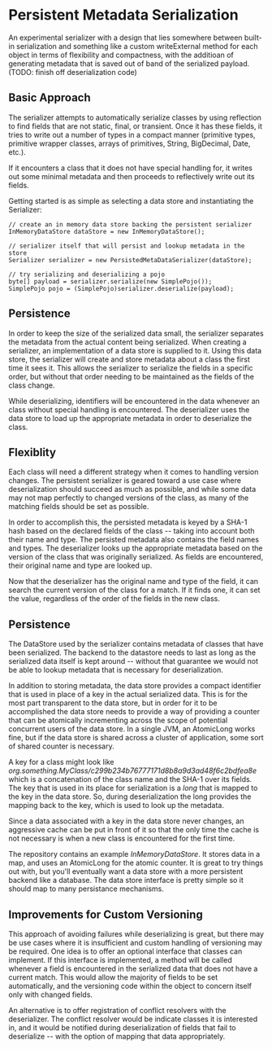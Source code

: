 Persistent Metadata Serialization
=========

An experimental serializer with a design that lies somewhere between built-in serialization and something like a custom writeExternal method for each object in terms of flexibility and compactness, with the additioan of generating metadata that is saved out of band of the serialized payload.  (TODO: finish off deserialization code)

Basic Approach
----
The serializer attempts to automatically serialize classes by using reflection to find fields that are not static, final, or transient.  Once it has these fields, it tries to write out a number of types in a compact manner (primitive types, primitive wrapper classes, arrays of primitives, String, BigDecimal, Date, etc.).  

If it encounters a class that it does not have special handling for, it writes out some minimal metadata and then proceeds to reflectively write out its fields.

Getting started is as simple as selecting a data store and instantiating the Serializer:

    // create an in memory data store backing the persistent serializer
    InMemoryDataStore dataStore = new InMemoryDataStore();
    	
    // serializer itself that will persist and lookup metadata in the store
    Serializer serializer = new PersistedMetaDataSerializer(dataStore);

    // try serializing and deserializing a pojo
    byte[] payload = serializer.serialize(new SimplePojo());
    SimplePojo pojo = (SimplePojo)serializer.deserialize(payload);

Persistence
----
In order to keep the size of the serialized data small, the serializer separates the metadata from the actual content being serialized.  When creating a serializer, an implementation of a data store is supplied to it.  Using this data store, the serializer will create and store metadata about a class the first time it sees it.  This allows the serializer to serialize the fields in a specific order, but without that order needing to be maintained as the fields of the class change.

While deserializing, identifiers will be encountered in the data whenever an class without special handling is encountered.  The deserializer uses the data store to load up the appropriate metadata in order to deserialize the class.

Flexiblity
----
Each class will need a different strategy when it comes to handling version changes.  The persistent serializer is geared toward a use case where deserialization should succeed as much as possible, and while some data may not map perfectly to changed versions of the class, as many of the matching fields should be set as possible.

In order to accomplish this, the persisted metadata is keyed by a SHA-1 hash based on the declared fields of the class -- taking into account both their name and type.  The persisted metadata also contains the field names and types.  The deserializer looks up the appropriate metadata based on the version of the class that was originally serialized.  As fields are encountered, their original name and type are looked up.

Now that the deserializer has the original name and type of the field, it can search the current version of the class for a match.  If it finds one, it can set the value, regardless of the order of the fields in the new class.

Persistence
----
The DataStore used by the serializer contains metadata of classes that have been serialized.  The backend to the datastore needs to last as long as the serialized data itself is kept around -- without that guarantee we would not be able to lookup metadata that is necessary for deserialization.

In addition to storing metadata, the data store provides a compact identifier that is used in place of a key in the actual serialized data.  This is for the most part transparent to the data store, but in order for it to be accomplished the data store needs to provide a way of providing a counter that can be atomically incrementing across the scope of potential concurrent users of the data store.  In a single JVM, an AtomicLong works fine, but if the data store is shared across a cluster of application, some sort of shared counter is necessary.

A key for a class might look like _org.something.MyClass/c299b234b76777171d8b8a9d3ad48f6c2bdfea8e_ which is a concatenation of the class name and the SHA-1 over its fields.  The key that is used in its place for serialization is a _long_ that is mapped to the key in the data store.  So, during deserialization the long provides the mapping back to the key, which is used to look up the metadata.

Since a data associated with a key in the data store never changes, an aggressive cache can be put in front of it so that the only time the cache is not necessary is when a new class is encountered for the first time.

The repository contains an example *InMemoryDataStore*.  It stores data in a map, and uses an AtomicLong for the atomic counter.  It is great to try things out with, but you'll eventually want a data store with a more persistent backend like a database.  The data store interface is pretty simple so it should map to many persistance mechanisms.

Improvements for Custom Versioning
----
This approach of avoiding failures while deserializing is great, but there may be use cases where it is insufficient and custom handling of versioning may be required.  One idea is to offer an optional interface that classes can implement.  If this interface is implemented, a method will be called whenever a field is encountered in the serialized data that does not have a current match.  This would allow the majority of fields to be set automatically, and the versioning code within the object to concern itself only with changed fields.  

An alternative is to offer registration of conflict resolvers with the deserializer.  The conflict resolver would be indicate classes it is interested in, and it would be notified during deserialization of fields that fail to deserialize -- with the option of mapping that data appropriately.
